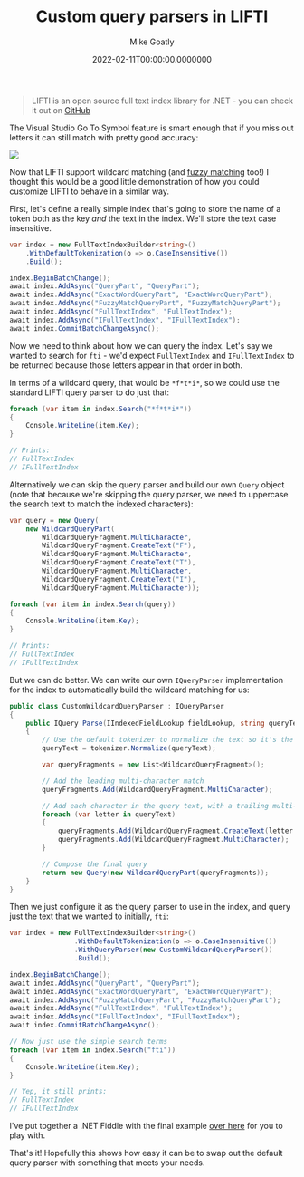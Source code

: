 ﻿---
title: "Custom query parsers in LIFTI"
date: "2022-02-11T00:00:00.0000000"
author: "Mike Goatly"
description: "How to build a custom query parser to replicate the searching used by Visual Studio's Go To Symbol"
draft: false
toc: false
codeMaxLines: 100
categories:
  - Coding
tags:
  - LIFTI
---

> LIFTI is an open source full text index library for .NET - you can check it out on [GitHub](https://github.com/mikegoatly/lifti)

The Visual Studio Go To Symbol feature is smart enough that if you miss out letters it can still match with pretty good accuracy:

![](/images/post/2022/02/visual-studio-searching.png)

Now that LIFTI support wildcard matching (and [fuzzy matching](https://mikegoatly.github.io/lifti/docs/searching/#fuzzy-matching) too!) I thought this would be a good little demonstration of how you could customize LIFTI to behave in a similar way.

First, let's define a really simple index that's going to store the name of a
token both as the key *and* the text in the index. We'll store the text
case insensitive.

``` csharp
var index = new FullTextIndexBuilder<string>()
    .WithDefaultTokenization(o => o.CaseInsensitive())
    .Build();

index.BeginBatchChange();
await index.AddAsync("QueryPart", "QueryPart");
await index.AddAsync("ExactWordQueryPart", "ExactWordQueryPart");
await index.AddAsync("FuzzyMatchQueryPart", "FuzzyMatchQueryPart");
await index.AddAsync("FullTextIndex", "FullTextIndex");
await index.AddAsync("IFullTextIndex", "IFullTextIndex");
await index.CommitBatchChangeAsync();
```

Now we need to think about how we can query the index. Let's say we wanted to search for `fti` - we'd expect `FullTextIndex` and `IFullTextIndex` to be returned because those letters appear in that order in both.

In terms of a wildcard query, that would be `*f*t*i*`, so we could use the standard LIFTI query parser to do just that:

``` csharp
foreach (var item in index.Search("*f*t*i*"))
{
    Console.WriteLine(item.Key);
}

// Prints:
// FullTextIndex
// IFullTextIndex
```

Alternatively we can skip the query parser and build our own `Query` object (note that because we're skipping the query parser, we need to uppercase the search text to match the indexed characters):

``` csharp
var query = new Query(
    new WildcardQueryPart(
        WildcardQueryFragment.MultiCharacter,
        WildcardQueryFragment.CreateText("F"),
        WildcardQueryFragment.MultiCharacter,
        WildcardQueryFragment.CreateText("T"),
        WildcardQueryFragment.MultiCharacter,
        WildcardQueryFragment.CreateText("I"),
        WildcardQueryFragment.MultiCharacter));

foreach (var item in index.Search(query))
{
    Console.WriteLine(item.Key);
}

// Prints:
// FullTextIndex
// IFullTextIndex
```

But we can do better. We can write our own `IQueryParser` implementation for the index to automatically build the wildcard matching for us:

``` csharp
public class CustomWildcardQueryParser : IQueryParser
{
    public IQuery Parse(IIndexedFieldLookup fieldLookup, string queryText, ITokenizer tokenizer)
    {
        // Use the default tokenizer to normalize the text so it's the same as in the index
        queryText = tokenizer.Normalize(queryText);

        var queryFragments = new List<WildcardQueryFragment>();

        // Add the leading multi-character match
        queryFragments.Add(WildcardQueryFragment.MultiCharacter);

        // Add each character in the query text, with a trailing multi-character match
        foreach (var letter in queryText)
        {
            queryFragments.Add(WildcardQueryFragment.CreateText(letter.ToString()));
            queryFragments.Add(WildcardQueryFragment.MultiCharacter);
        }

        // Compose the final query
        return new Query(new WildcardQueryPart(queryFragments));
    }
}
```

Then we just configure it as the query parser to use in the index, and query just the text that we wanted to initially, `fti`:

``` csharp
var index = new FullTextIndexBuilder<string>()
                .WithDefaultTokenization(o => o.CaseInsensitive())
                .WithQueryParser(new CustomWildcardQueryParser())
                .Build();

index.BeginBatchChange();
await index.AddAsync("QueryPart", "QueryPart");
await index.AddAsync("ExactWordQueryPart", "ExactWordQueryPart");
await index.AddAsync("FuzzyMatchQueryPart", "FuzzyMatchQueryPart");
await index.AddAsync("FullTextIndex", "FullTextIndex");
await index.AddAsync("IFullTextIndex", "IFullTextIndex");
await index.CommitBatchChangeAsync();

// Now just use the simple search terms
foreach (var item in index.Search("fti"))
{
    Console.WriteLine(item.Key);
}

// Yep, it still prints:
// FullTextIndex
// IFullTextIndex
```

I've put together a .NET Fiddle with the final example [over here](https://dotnetfiddle.net/RAv6r1) for you to play with.

That's it! Hopefully this shows how easy it can be to swap out the default query parser with something that meets your needs.

